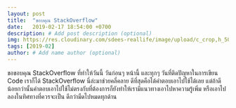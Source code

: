 ```yaml
---
layout: post
title:  "ขอบคุณ StackOverflow"
date:   2019-02-17 18:54:00 +0700
description: # Add post description (optional)
img: https://res.cloudinary.com/sdees-reallife/image/upload/c_crop,h_500,y_120/v1550404339/Screenshot_from_2019-02-17_18-51-39.png # Add image post (optional)
tags: [2019-02]
author: # Add name author (optional)
---
```

ขอขอบคุณ StackOverflow ที่ทำให้วันนี้ วันก่อนๆ หน้านี้ และทุกๆ วันที่ติดปัญหาในการเขียน Code เราก็ได้ StackOverflow นี่ล่ะมาช่วยคลี่คลาย ดีที่สุดคือได้คำตอบเอาไปใช้ได้เลย แต่ถ้าดีน้อยกว่านั้นคำตอบเอาไปใช้ไม่ตรงกับที่ต้องการก็ยังทำให้เรามีแนวทางเอาไปหาความรู้เพิ่ม หรือเอาไปลองในทิศทางที่ควรจะเป็น ดีกว่ามืดไปหมดทุกด้าน
